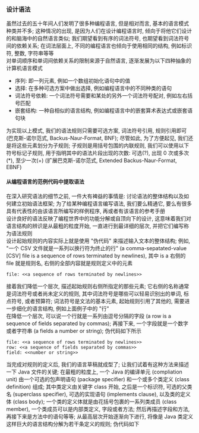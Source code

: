 ### 设计语法
虽然过去的五十年间人们发明了很多种编程语言, 但是相对而言, 基本的语言模式种类并不多; 这种情况的出现, 是因为人们在设计编程语言时, 倾向于将他它们设计的和脑海中的自然语言类似; 我们期望看到有序的词法符号, 也期望看到词法符号间的依赖关系; 在词法层面上, 不同的编程语言也倾向于使用相同的结构, 例如标识符, 整数, 字符串等等  
对单词顺序和单词间依赖关系的限制来源于自然语言, 逐渐发展为以下四种抽象的计算机语言模式
- 序列: 即一列元素, 例如一个数组初始化语句中的值
- 选择: 在多种可选方案中做出选择, 例如编程语言中的不同种类的语句
- 词法符号依赖: 一个词法符号需要和某处的另外一个词法符号配对, 例如左右括号匹配
- 嵌套结构: 一种自相似的语言结构, 例如编程语言中的嵌套算术表达式或嵌套语句块

为实现以上模式, 我们的语法规则只需要可选方案, 词法符号引用, 规则引用即可 (巴克斯-诺尔范式, Backus-Naur-Format, BNF); 尽管如此, 为了方便起见, 我们还是将这些元素划分为子规则; 子规则是用括号包围的内联规则, 我们可以使用以下符号标记子规则, 用于指明其中的语法片段出现的次数: 可选(?), 出现 0 次或多次(\*), 至少一次(+) (扩展巴克斯-诺尔范式, Extended Backus-Naur-Format, EBNF)

#### 从编程语言的范例代码中提取语法
在深入研究语法的细节之前, 一件大有裨益的事情是: 讨论语法的整体结构以及如何建立初始语法框架; 为了给某种编程语言编写语法, 我们要么精通它, 要么有很多具有代表性的由该语言所编写的样例程序, 再或者有该语言的参考手册  
设计良好的语法反映了编程世界中的功能分解或自顶向下的设计, 这意味着我们对语言结构的辨识是从最粗的粒度开始, 一直进行到最详细的层次, 并把它们编写称为语法规则  
设计起始规则的内容实际上就是使用 "伪代码" 来描述输入文本的整体结构; 例如, "一个 CSV 文件就是一系列以换行符为终止的行" (a comma-sepatated-value [CSV] file is a sequence of rows terminated by newlines), 其中 is a 右侧的 file 就是规则名, 右侧的全部内容就是规则定义中的元素
```
file: <<a sequence of rows terminated by newlines>>
```
接着我们降低一个层次, 描述起始规则右侧所指定的那些元素; 它右侧的名称通常是词法符号或者尚未定义的规则, 其中词法符号是哪些可以轻易识别出的单词, 标点符号, 或者预算符; 词法符号是文法的基本元素, 起始规则引用了其他的, 需要进一步细化的语言结构, 例如上面例子中的 "行"  
在降低一个层次, 可以说一个行就是一系列由逗号分隔的字段 (a row is a sequence of fields separated by commas); 再接下来, 一个字段就是一个数字或者字符串 (a fields a number or string); 伪代码如下所示
```
file: <<a sequence of rows terminated by newlines>>
row: <<a sequence of fields separated by commas>>
field: <<number or string>>
```
当完成对规则的定义后, 我们的语言草稿就成型了; 让我们试着有这种方法来描述一下 Java 文件的关键; 在最粗的粒度上, 一个 Java 的编译单元 (compliation unit) 由一个可选的包声明语句 (package specifier) 和一个或多个类定义 (class definition) 组成; 其中类定义由关键字 class 开始, 之后是一个标识符, 可选的父类名 (superclass specifier), 可选的实现语句 (implements clause), 以及类的定义体 (class body); 一个类的定义体就是由花括号包裹的一系列类成员 (class member), 一个类成员可以是内部类定义, 字段或者方法; 然后再描述字段和方法, 再接下来是方法中的语句等等; 从最高层次开始逐渐向下进行, 将像是 Java 类定义这样巨大的语言结构分解为若干条定义的规则; 伪代码如下
